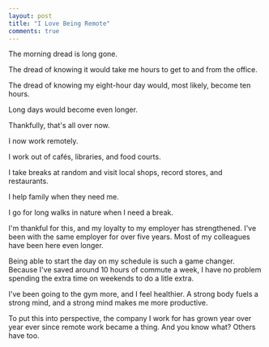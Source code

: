 ```yaml
---
layout: post
title: "I Love Being Remote"
comments: true
---
```


The morning dread is long gone.

The dread of knowing it would take me hours to get to and from the office.

The dread of knowing my eight-hour day would, most likely, become ten hours.

Long days would become even longer.

Thankfully, that's all over now.

I now work remotely.

I work out of cafés, libraries, and food courts.

I take breaks at random and visit local shops, record stores, and restaurants.

I help family when they need me.

I go for long walks in nature when I need a break.

I'm thankful for this, and my loyalty to my employer has strengthened. I've been with the same employer for over five years. Most of my colleagues have been here even longer.

Being able to start the day on my schedule is such a game changer. Because I've saved around 10 hours of commute a week, I have no problem spending the extra time on weekends to do a litle extra.

I've been going to the gym more, and I feel healthier. A strong body fuels a strong mind, and a strong mind makes me more productive.

To put this into perspective, the company I work for has grown year over year ever since remote work became a thing. And you know what? Others have too.
